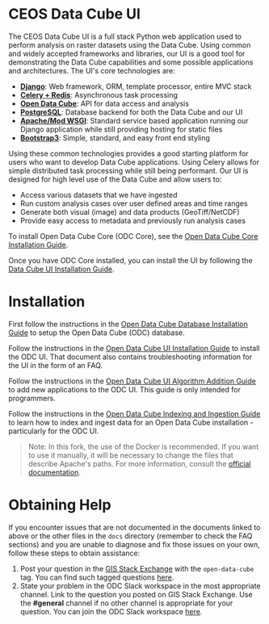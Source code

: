 CEOS Data Cube UI
=================

The CEOS Data Cube UI is a full stack Python web application used to perform analysis on raster datasets using the Data Cube. Using common and widely accepted frameworks and libraries, our UI is a good tool for demonstrating the Data Cube capabilities and some possible applications and architectures. The UI's core technologies are:
* [**Django**](https://www.djangoproject.com/): Web framework, ORM, template processor, entire MVC stack
* [**Celery + Redis**](http://www.celeryproject.org/): Asynchronous task processing
* [**Open Data Cube**](http://datacube-core.readthedocs.io/en/stable/): API for data access and analysis
* [**PostgreSQL**](https://www.postgresql.org/): Database backend for both the Data Cube and our UI
* [**Apache/Mod WSGI**](https://en.wikipedia.org/wiki/Mod_wsgi): Standard service based application running our Django application while still providing hosting for static files
* [**Bootstrap3**](http://getbootstrap.com/): Simple, standard, and easy front end styling

Using these common technologies provides a good starting platform for users who want to develop Data Cube applications. Using Celery allows for simple distributed task processing while still being performant. Our UI is designed for high level use of the Data Cube and allow users to:
* Access various datasets that we have ingested
* Run custom analysis cases over user defined areas and time ranges
* Generate both visual (image) and data products (GeoTiff/NetCDF)
* Provide easy access to metadata and previously run analysis cases

To install Open Data Cube Core (ODC Core), see the 
[Open Data Cube Core Installation Guide](docs/open_data_cube_install.md).

Once you have ODC Core installed, you can install the UI by following the 
[Data Cube UI Installation Guide](docs/ui_install.md).

Installation
=================
First follow the instructions in the 
[Open Data Cube Database Installation Guide](docs/odc_db_setup.md)
to setup the Open Data Cube (ODC) database.

Follow the instructions in the [Open Data Cube UI Installation Guide](docs/ui/ui_install.md)
to install the ODC UI. That document also contains troubleshooting information for the UI in
the form of an FAQ.

Follow the instructions in the [Open Data Cube UI Algorithm Addition Guide](docs/adding_new_pages.md)
to add new applications to the ODC UI. This guide is only intended for programmers.

Follow the instructions in the [Open Data Cube Indexing and Ingestion Guide](docs/indexing_and_ingestion.md)
to learn how to index and ingest data for an Open Data Cube installation - particularly
for the ODC UI.

> Note: In this fork, the use of the Docker is recommended. If you want to use it manually, it will be necessary to change the files that describe Apache's paths. For more information, consult the [official documentation](https://github.com/ceos-seo/data_cube_ui/blob/72dd9eb05d7c6747892ef8d427475b0dcc0064df/docs/ui_install.md#-configuring-the-server).

Obtaining Help
=================
If you encounter issues that are not documented in the documents linked to above or 
the other files in the `docs` directory (remember to check the FAQ sections) and 
you are unable to diagnose and fix those issues on your own, follow these steps to obtain assistance:
1. Post your question in the [GIS Stack Exchange](https://gis.stackexchange.com/) 
   with the `open-data-cube` tag. You can find such tagged questions [here](https://gis.stackexchange.com/questions/tagged/open-data-cube).
2. State your problem in the ODC Slack workspace in the most appropriate channel.
   Link to the question you posted on GIS Stack Exchange.
   Use the **#general** channel if no other channel is appropriate for your question.
   You can join the ODC Slack workspace [here](http://slack.opendatacube.org/).
